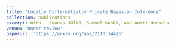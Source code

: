 ```yaml
---
title: "Locally Differentially Private Bayesian Inference"
collection: publications
excerpt: With   Joonas Jälkö, Samuel Kaski, and Antti Honkela
venue: 'Under review'
paperurl: 'https://arxiv.org/abs/2110.14426'
---
```

